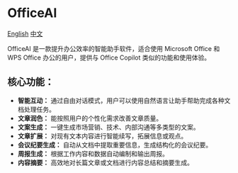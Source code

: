 
# OfficeAI

[English](/README.md) [中文](/README_zh.md)

OfficeAI 是一款提升办公效率的智能助手软件，适合使用 Microsoft Office 和 WPS Office 办公的用户，提供与 Office Copilot 类似的功能和使用体验。

## 核心功能：

* **智能互动：** 通过自由对话模式，用户可以使用自然语言让助手帮助完成各种文档处理任务。
* **文章润色：** 能按照用户的个性化需求改善文章质量。
* **文案生成：** 一键生成市场营销、技术、内部沟通等多类型的文案。
* **文章扩展：** 对现有文本内容进行智能续写，拓展信息或观点。
* **会议纪要生成：** 自动从文档中提取重要信息，生成结构化的会议纪要。
* **周报生成：** 根据工作内容和数据自动编制和输出周报。
* **内容摘要：** 高效地对长篇文章或文档进行内容总结和摘要生成。
